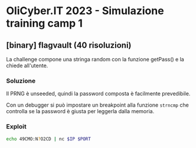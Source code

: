 # OliCyber.IT 2023 - Simulazione training camp 1

## [binary] flagvault (40 risoluzioni)

La challenge compone una stringa random con la funzione getPass() e la chiede all'utente.

### Soluzione

Il PRNG è unseeded, quindi la password composta è facilmente prevedibile.

Con un debugger si può impostare un breakpoint alla funzione `strncmp` che controlla se la password è giusta per leggerla dalla memoria.

### Exploit

```sh
echo 49CMO:N?O2CD | nc $IP $PORT
```

